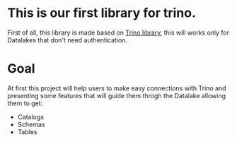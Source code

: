 # This is our first library for trino.

First of all, this library is made based on [Trino library](https://github.com/trinodb/trino-python-client), this will works only for Datalakes that don't need authentication.

# Goal

At first this project will help users to make easy connections with Trino and presenting some features that will guide them throgh the Datalake allowing them to get:
- Catalogs
- Schemas
- Tables
